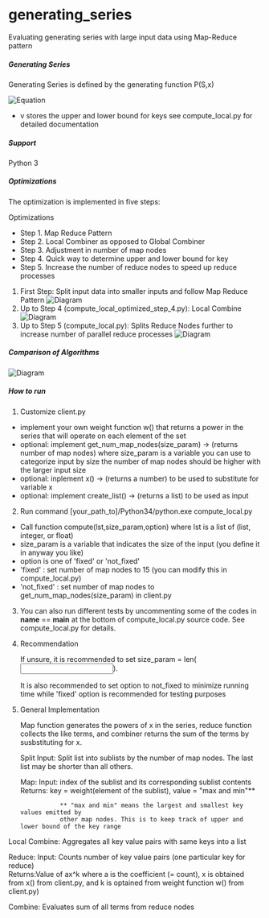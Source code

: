 generating_series
=================

Evaluating generating series with large input data using Map-Reduce pattern

##### Generating Series

Generating Series is defined by the generating function P(S,x)

![Equation](https://raw.githubusercontent.com/hyunwookshin/generating_series/master/equation/equation.png)

* v stores the upper and lower bound for keys see compute_local.py for detailed documentation

##### Support
Python 3

##### Optimizations

The optimization is implemented in five steps:

Optimizations
* Step 1. Map Reduce Pattern
* Step 2. Local Combiner as opposed to Global Combiner
* Step 3. Adjustment in number of map nodes
* Step 4. Quick way to determine upper and lower bound for key
* Step 5. Increase the number of reduce nodes to speed up reduce processes

1. First Step: Split input data into smaller inputs and follow Map Reduce Pattern
![Diagram](https://github.com/hyunwookshin/generating_series/blob/master/diagrams/optimized_step_1.png?raw=true)
2. Up to Step 4 (compute_local_optimized_step_4.py):  Local Combine
![Diagram](https://github.com/hyunwookshin/generating_series/blob/master/diagrams/optimized_step_4.png?raw=true)
3. Up to Step 5 (compute_local.py): Splits Reduce Nodes further to increase number of parallel reduce processes
![Diagram](https://github.com/hyunwookshin/generating_series/blob/master/diagrams/optimized_step_5.png?raw=true)

##### Comparison of Algorithms

![Diagram](https://github.com/hyunwookshin/generating_series/blob/master/diagrams/time.bmp?raw=true)
#####  How to run

1. Customize client.py
  * implement your own weight function w() that returns a power in the series that will operate on each element of the set
  * optional: implement get_num_map_nodes(size_param) -> (returns number of map nodes) 
    where size_param is a variable you can use to categorize input by size
    the number of map nodes should be higher with the larger input size
  * optional: inplement x() -> (returns a number) to be used to substitute for variable x
  * optional: implement create_list() -> (returns a list) to be used as input
  
2. Run command [your_path_to]/Python34/python.exe compute_local.py
  * Call function compute(lst,size_param,option)
    where lst is a list of (list, integer, or float)
  * size_param is a variable that indicates the size of the input (you define it in anyway you like)
  * option is one of 'fixed' or 'not_fixed'
  * 'fixed'         : set number of map nodes to 15 (you can modify this in compute_local.py)
  * 'not_fixed'     : set number of map nodes to get_num_map_nodes(size_param) in client.py

3. You can also run different tests by uncommenting some of the codes in __name__ == __main__
   at the bottom of compute_local.py source code. See compute_local.py for details.

4. Recommendation

   If unsure, it is recommended to set size_param = len(<input list>).
   
   It is also recommended to set option to not_fixed to minimize running time
   while 'fixed' option is recommended for testing purposes

5. General Implementation

   Map function generates the powers of x in the series, reduce function collects the like terms,
   and combiner returns the sum of the terms by susbstituting for x.

   Split Input:   Split list into sublists by the number of map nodes. The last list may be shorter
                  than all others.
                
   Map:           Input:   index of the sublist and its corresponding sublist contents <br>
                  Returns: key = weight(element of the sublist), value = "max and min"**
                
                  ** "max and min" means the largest and smallest key values emitted by
                  other map nodes. This is to keep track of upper and lower bound of the key range
                  
  Local Combine:  Aggregates all key value pairs with same keys into a list
  
  Reduce:         Input:  Counts number of key value pairs (one particular key for reduce) <br>
                  Returns:Value of ax^k where a is the coefficient (= count), x is obtained
                  from x() from client.py, and k is optained from weight function w() from client.py)
                  
  Combine:        Evaluates sum of all terms from reduce nodes
  
   

  
  
  

